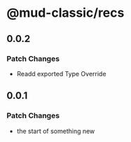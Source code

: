 # @mud-classic/recs

## 0.0.2

### Patch Changes

- Readd exported Type Override

## 0.0.1

### Patch Changes

- the start of something new
